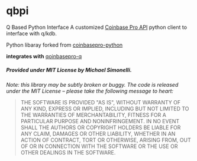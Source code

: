 # qbpi
Q Based Python Interface
A customized [Coinbase Pro API](https://docs.pro.coinbase.com/) python client to interface with q/kdb.

Python libaray forked from [coinbasepro-python](https://github.com/danpaquin/coinbasepro-python)

**integrates with** [qoinbasepro-q](https://github.com/michaelsimonelli/qoinbase-q)

##### Provided under MIT License by Michael Simonelli.
*Note: this library may be subtly broken or buggy. The code is released under
the MIT License – please take the following message to heart:*
> THE SOFTWARE IS PROVIDED "AS IS", WITHOUT WARRANTY OF ANY KIND, EXPRESS OR
IMPLIED, INCLUDING BUT NOT LIMITED TO THE WARRANTIES OF MERCHANTABILITY, FITNESS
FOR A PARTICULAR PURPOSE AND NONINFRINGEMENT. IN NO EVENT SHALL THE AUTHORS OR
COPYRIGHT HOLDERS BE LIABLE FOR ANY CLAIM, DAMAGES OR OTHER LIABILITY, WHETHER
IN AN ACTION OF CONTRACT, TORT OR OTHERWISE, ARISING FROM, OUT OF OR IN
CONNECTION WITH THE SOFTWARE OR THE USE OR OTHER DEALINGS IN THE SOFTWARE.

